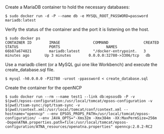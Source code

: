 Create a MariaDB container to hold the necessary databases:

    $ sudo docker run -d -P --name db -e MYSQL_ROOT_PASSWORD=password  mariadb:latest

Verify the status of the container and the port it is listening on the host.

    $ sudo docker ps
    CONTAINER ID        IMAGE               COMMAND                CREATED             STATUS              PORTS                     NAMES
    66b87a674821        mariadb:latest      "/docker-entrypoint.   3 minutes ago       Up 3 minutes        0.0.0.0:32780->3306/tcp   db  

Use a mariadb client (or a MySQL gui one like Workbench) and execute the create_database.sql file.

    $ mysql -h0.0.0.0 -P32780 -uroot -ppassword < create_database.sql 

Create the container for the openNCP

    $ sudo docker run --rm --name test1 --link db:epsosdb -P -v $(pwd)/epsos-configuration:/usr/local/tomcat/epsos-configuration -v $(pwd)/tsam-sync:/opt/tsam-sync -v $(pwd)/context.xml:/usr/local/tomcat/conf/context.xml --hostname="openncp" --env EPSOS_PROPS_PATH=/usr/local/tomcat/epsos-configuration/ --env JAVA_OPTS="-Xms32m -Xmx384m -XX:MaxPermSize=256m -DopenATNA.properties.path=file:/usr/local/tomcat/epsos-configuration/ATNA_resources/openatna.properties" openncp:2.0.2-RC2

